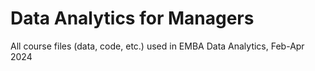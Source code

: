 # Data Analytics for Managers

All course files (data, code, etc.) used in EMBA Data Analytics, Feb-Apr 2024
